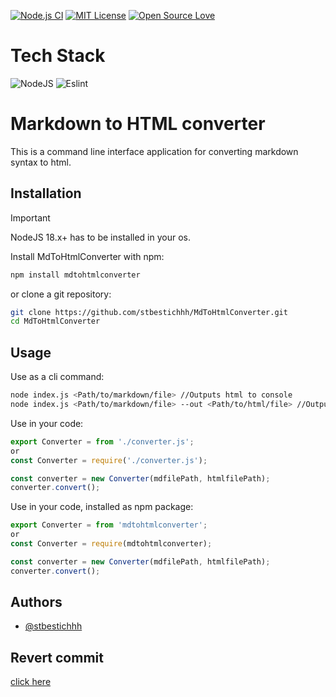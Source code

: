 [![Node.js CI](https://github.com/stbestichhh/Flowly-backend/actions/workflows/node.js.yml/badge.svg?branch=master)](https://github.com/stbestichhh/Flowly-backend/actions/workflows/node.js.yml)
[![MIT License](https://img.shields.io/badge/License-MIT-green.svg)](LICENSE)
[![Open Source Love](https://badges.frapsoft.com/os/v1/open-source.svg?v=103)](https://github.com/ellerbrock/open-source-badges/)

# Tech Stack
![NodeJS](https://img.shields.io/badge/Node.js-43853D?style=for-the-badge&logo=node.js&logoColor=white)
![Eslint](https://img.shields.io/badge/eslint-3A33D1?style=for-the-badge&logo=eslint&logoColor=white)

# Markdown to HTML converter
This is a command line interface application for converting markdown syntax to html.

## Installation


> [!IMPORTANT]
> NodeJS 18.x+ has to be installed in your os.

Install MdToHtmlConverter with npm:

```bash
npm install mdtohtmlconverter
```

or clone a git repository:

```bash
git clone https://github.com/stbestichhh/MdToHtmlConverter.git
cd MdToHtmlConverter
```

## Usage

Use as a cli command:

```bash
node index.js <Path/to/markdown/file> //Outputs html to console
node index.js <Path/to/markdown/file> --out <Path/to/html/file> //Outputs to file or creates a new one
```

Use in your code:
```JavaScript
export Converter = from './converter.js';
or
const Converter = require('./converter.js');

const converter = new Converter(mdfilePath, htmlfilePath);
converter.convert();
```

Use in your code, installed as npm package:

```JavaScript
export Converter = from 'mdtohtmlconverter';
or
const Converter = require(mdtohtmlconverter);

const converter = new Converter(mdfilePath, htmlfilePath);
converter.convert();
```

## Authors

- [@stbestichhh](https://www.github.com/stbestichhh)

## Revert commit

[click here](https://github.com/stbestichhh/MdToHtmlConverter/commit/2accdf51205bdd68e40f99c9c722360dc5ca04cf)
